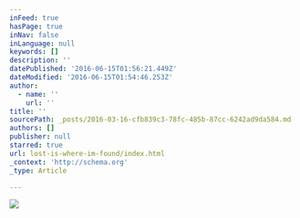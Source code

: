 ```yaml
---
inFeed: true
hasPage: true
inNav: false
inLanguage: null
keywords: []
description: ''
datePublished: '2016-06-15T01:56:21.449Z'
dateModified: '2016-06-15T01:54:46.253Z'
author:
  - name: ''
    url: ''
title: ''
sourcePath: _posts/2016-03-16-cfb839c3-78fc-485b-87cc-6242ad9da584.md
authors: []
publisher: null
starred: true
url: lost-is-where-im-found/index.html
_context: 'http://schema.org'
_type: Article

---
```

![](https://the-grid-user-content.s3-us-west-2.amazonaws.com/35d5763a-b4d4-476f-9321-ba4ca0a94d0e.jpg)
